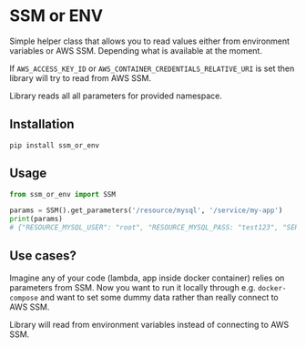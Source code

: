 # SSM or ENV
Simple helper class that allows you to read values either from environment variables or AWS SSM.
Depending what is available at the moment.

If `AWS_ACCESS_KEY_ID` or `AWS_CONTAINER_CREDENTIALS_RELATIVE_URI` is set then library will try to read from AWS SSM.

Library reads all all parameters for provided namespace.

## Installation
`pip install ssm_or_env`

## Usage
```python
from ssm_or_env import SSM

params = SSM().get_parameters('/resource/mysql', '/service/my-app')
print(params)
# {"RESOURCE_MYSQL_USER": "root", "RESOURCE_MYSQL_PASS: "test123", "SERVICE_MY_APP_DEBUG": True}
```

## Use cases?
Imagine any of your code (lambda, app inside docker container) relies on parameters from SSM.
Now you want to run it locally through e.g. `docker-compose` and want to set some dummy data rather than really connect to AWS SSM.

Library will read from environment variables instead of connecting to AWS SSM.
